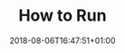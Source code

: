 ---
title: "How to Run"
date: 2018-08-06T16:47:51+01:00
anchor: "how-to-run"
weight: 4
draft: false
---